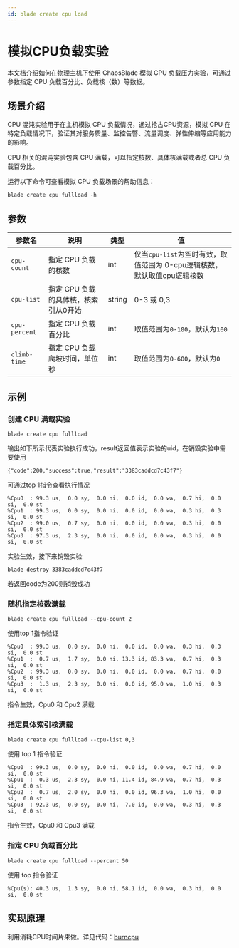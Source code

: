 ```yaml
---
id: blade create cpu load 
---
```


# 模拟CPU负载实验
本文档介绍如何在物理主机下使用 ChaosBlade 模拟 CPU 负载压力实验，可通过参数指定 CPU 负载百分比、负载核（数）等数据。

## 场景介绍
CPU 混沌实验用于在主机模拟 CPU 负载情况，通过抢占CPU资源，模拟 CPU 在特定负载情况下，验证其对服务质量、监控告警、流量调度、弹性伸缩等应用能力的影响。

CPU 相关的混沌实验包含 CPU 满载，可以指定核数、具体核满载或者总 CPU 负载百分比。

运行以下命令可查看模拟 CPU 负载场景的帮助信息：
```
blade create cpu fullload -h
```


## 参数

| 参数名               | 说明                     | 类型 | 值 |
|-------------------|------------------------| ---- | ---- |
| ```cpu-count```   | 指定 CPU 负载的核数           | int | 仅当```cpu-list```为空时有效，取值范围为 0-cpu逻辑核数，默认取值cpu逻辑核数 |
| ```cpu-list```    |  指定 CPU 负载的具体核，核索引从0开始 | string | 0-3 或 0,3
| ```cpu-percent``` | 指定 CPU 负载百分比           | int | 取值范围为```0-100```，默认为```100``` | 
| ```climb-time```  | 指定 CPU 负载爬坡时间，单位秒      | int | 取值范围为```0-600```，默认为```0``` |



## 示例
### 创建 CPU 满载实验
```
blade create cpu fullload
```
输出如下所示代表实验执行成功，result返回值表示实验的uid，在销毁实验中需要使用
```
{"code":200,"success":true,"result":"3383caddcd7c43f7"}
```
可通过top 1指令查看执行情况
```
%Cpu0  : 99.3 us,  0.0 sy,  0.0 ni,  0.0 id,  0.0 wa,  0.7 hi,  0.0 si,  0.0 st
%Cpu1  : 99.3 us,  0.0 sy,  0.0 ni,  0.0 id,  0.0 wa,  0.3 hi,  0.3 si,  0.0 st
%Cpu2  : 99.0 us,  0.7 sy,  0.0 ni,  0.0 id,  0.0 wa,  0.3 hi,  0.0 si,  0.0 st
%Cpu3  : 97.3 us,  2.3 sy,  0.0 ni,  0.0 id,  0.0 wa,  0.3 hi,  0.0 si,  0.0 st
```
实验生效，接下来销毁实验
```
blade destroy 3383caddcd7c43f7
```
若返回code为200则销毁成功

### 随机指定核数满载

```
blade create cpu fullload --cpu-count 2
```

使用top 1指令验证
```
%Cpu0  : 99.3 us,  0.0 sy,  0.0 ni,  0.0 id,  0.0 wa,  0.3 hi,  0.3 si,  0.0 st
%Cpu1  :  0.7 us,  1.7 sy,  0.0 ni, 13.3 id, 83.3 wa,  0.7 hi,  0.3 si,  0.0 st
%Cpu2  : 99.3 us,  0.0 sy,  0.0 ni,  0.0 id,  0.0 wa,  0.7 hi,  0.0 si,  0.0 st
%Cpu3  :  1.3 us,  2.3 sy,  0.0 ni,  0.0 id, 95.0 wa,  1.0 hi,  0.3 si,  0.0 st
```

指令生效，Cpu0 和 Cpu2 满载

### 指定具体索引核满载

```
blade create cpu fullload --cpu-list 0,3
```

使用 top 1 指令验证

```
%Cpu0  : 99.3 us,  0.0 sy,  0.0 ni,  0.0 id,  0.0 wa,  0.7 hi,  0.0 si,  0.0 st
%Cpu1  :  0.3 us,  2.3 sy,  0.0 ni, 11.4 id, 84.9 wa,  0.7 hi,  0.3 si,  0.0 st
%Cpu2  :  0.7 us,  2.0 sy,  0.0 ni,  0.0 id, 96.3 wa,  1.0 hi,  0.0 si,  0.0 st
%Cpu3  : 92.3 us,  0.0 sy,  0.0 ni,  7.0 id,  0.0 wa,  0.3 hi,  0.3 si,  0.0 st
```

指令生效，Cpu0 和 Cpu3 满载


### 指定 CPU 负载百分比
```
blade create cpu fullload --percent 50
```

使用 top 指令验证

```
%Cpu(s): 40.3 us,  1.3 sy,  0.0 ni, 58.1 id,  0.0 wa,  0.3 hi,  0.0 si,  0.0 st
```

## 实现原理
利用消耗CPU时间片来做。详见代码：[burncpu](https://github.com/chaosblade-io/chaosblade-exec-os/blob/master/exec/bin/burncpu/burncpu.go)
